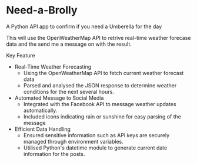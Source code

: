# Need-a-Brolly
A Python API app to confirm if you need a Umberella for the day 

This will use the OpenWeatherMap API to retrive real-time weather forecase data and the send me a message on with the result. 

Key Feature
- Real-Time Weather Forecasting
  - Using the OpenWeatherMap API to fetch current weather forecast data
  - Parsed and analysed the JSON response to determine weather conditions for the next several hours.
- Automated Message to Social Media
  - Integrated with the Facebook API to message weather updates automatically.
  - Included icons indicating rain or sunshine for easy parsing of the message
- Efficient Data Handling
  -  Ensured sensitive information such as API keys are securely managed through environment variables.
  -  Utilised Python's datetime module to generate current date information for the posts.
